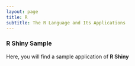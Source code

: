 ```yaml
---
layout: page
title: R 
subtitle: The R Language and Its Applications     
---
```


### R Shiny Sample 

Here, you will find a sample application of **R Shiny** 
